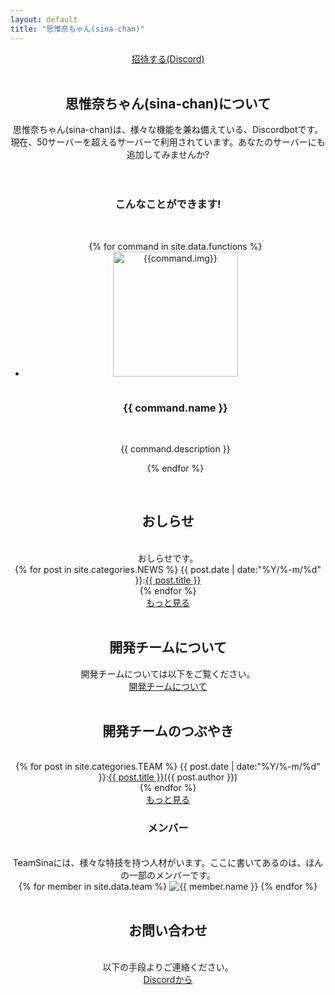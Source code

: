 ```yaml
---
layout: default
title: "思惟奈ちゃん(sina-chan)"
---
```

<center>
<div class="thumbnail">
    <section class="top-image"></section>
    <a class="btn-big" href="https://discordapp.com/api/oauth2/authorize?client_id=462885760043843584&permissions=1043721302&scope=bot">
    <i class="fas fa-angle-double-right"></i>招待する(Discord)
</a>
</div>

<br>

<h2 class="main-title">思惟奈ちゃん(sina-chan)について</h2>
思惟奈ちゃん(sina-chan)は、様々な機能を兼ね備えている、Discordbotです。
現在、50サーバーを超えるサーバーで利用されています。あなたのサーバーにも追加してみませんか?
<br>
<br>
<br>

### こんなことができます!
<br>
<ul class = "can">
    {% for command in site.data.functions %}
    <li>
    <div><img src="{{site.url}}/img/{{command.img}}" alt="{{command.img}}" width="200" height="200" ></div>
    <br>
    <h3>{{ command.name }}</h3>
    <br>
    <p>{{ command.description }}</p>
    </li>
    {% endfor %}
</ul>
<br>
<h2 class="top-black">おしらせ</h2>
<br>おしらせです。
<br>
{% for post in site.categories.NEWS %}
{{ post.date | date:"%Y/%-m/%d" }}:<a href="{{ post.url }}" class="a-orange">{{ post.title }}</a><br>
{% endfor %}
<br>
<a class="btn-blue" href="{{site.url}}/news"><i class="fas fa-angle-double-right"></i>もっと見る</a>
<br><br>
<h2 class="main-title">開発チームについて</h2>
開発チームについては以下をご覧ください。
<br>
<a class="btn-blue" href="{{ site.url }}/aboutus"><i class="fas fa-angle-double-right"></i>開発チームについて</a>
<br><br>

<h2 class="top-black">開発チームのつぶやき</h2>
<br>
{% for post in site.categories.TEAM %}
{{ post.date | date:"%Y/%-m/%d" }}:<a href="{{ post.url }}" class="a-orange">{{ post.title }}</a>({{ post.author }})<br>
{% endfor %}
<br>
<a class="btn-blue" href="{{site.url}}/team"><i class="fas fa-angle-double-right"></i>もっと見る</a>

### メンバー
<br>
TeamSinaには、様々な特技を持つ人材がいます。ここに書いてあるのは、ほんの一部のメンバーです。
<div class="yokonarabi">
{% for member in site.data.team %}
<img src="{{ site.url }}/img/teammember/{{ member.img }}" title="{{ member.name }}" class="team-img">
{% endfor %}
</div>
<br>
<h2 class="top-black">お問い合わせ</h2>
<br>
以下の手段よりご連絡ください。
<br>
<a class="btn-blue" href="https://discord.gg/udA3qgZ"><i class="fas fa-angle-double-right"></i>Discordから</a>

</center>
